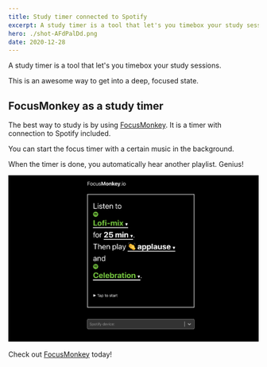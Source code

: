 ```yaml
---
title: Study timer connected to Spotify
excerpt: A study timer is a tool that let's you timebox your study sessions. With FocusMonkey you can do that synchronized to music!
hero: ./shot-AFdPalDd.png
date: 2020-12-28
---
```


A study timer is a tool that let's you timebox your study sessions.

This is an awesome way to get into a deep, focused state.

## FocusMonkey as a study timer

The best way to study is by using [FocusMonkey](/). It is a timer with connection to Spotify included.

You can start the focus timer with a certain music in the background.

When the timer is done, you automatically hear another playlist. Genius!

![FocusMonkey is a study timer connected to Spotify](2021-04-16-21-07-49.png)

Check out [FocusMonkey](/) today!